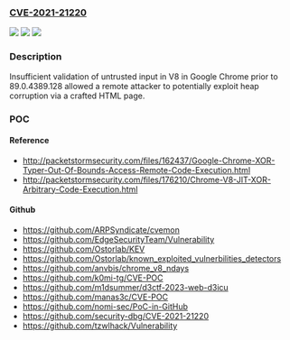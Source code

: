 ### [CVE-2021-21220](https://cve.mitre.org/cgi-bin/cvename.cgi?name=CVE-2021-21220)
![](https://img.shields.io/static/v1?label=Product&message=Chrome&color=blue)
![](https://img.shields.io/static/v1?label=Version&message=%3C%2089.0.4389.128%20&color=brighgreen)
![](https://img.shields.io/static/v1?label=Vulnerability&message=Insufficient%20validation%20of%20untrusted%20input&color=brighgreen)

### Description

Insufficient validation of untrusted input in V8 in Google Chrome prior to 89.0.4389.128 allowed a remote attacker to potentially exploit heap corruption via a crafted HTML page.

### POC

#### Reference
- http://packetstormsecurity.com/files/162437/Google-Chrome-XOR-Typer-Out-Of-Bounds-Access-Remote-Code-Execution.html
- http://packetstormsecurity.com/files/176210/Chrome-V8-JIT-XOR-Arbitrary-Code-Execution.html

#### Github
- https://github.com/ARPSyndicate/cvemon
- https://github.com/EdgeSecurityTeam/Vulnerability
- https://github.com/Ostorlab/KEV
- https://github.com/Ostorlab/known_exploited_vulnerbilities_detectors
- https://github.com/anvbis/chrome_v8_ndays
- https://github.com/k0mi-tg/CVE-POC
- https://github.com/m1dsummer/d3ctf-2023-web-d3icu
- https://github.com/manas3c/CVE-POC
- https://github.com/nomi-sec/PoC-in-GitHub
- https://github.com/security-dbg/CVE-2021-21220
- https://github.com/tzwlhack/Vulnerability

